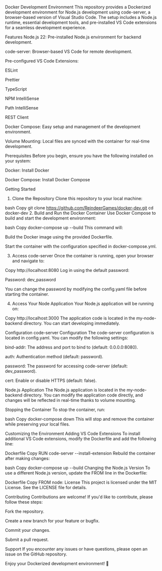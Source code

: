 Docker Development Environment
This repository provides a Dockerized development environment for Node.js development using code-server, a browser-based version of Visual Studio Code. The setup includes a Node.js runtime, essential development tools, and pre-installed VS Code extensions for a seamless development experience.

Features
Node.js 22: Pre-installed Node.js environment for backend development.

code-server: Browser-based VS Code for remote development.

Pre-configured VS Code Extensions:

ESLint

Prettier

TypeScript

NPM IntelliSense

Path IntelliSense

REST Client

Docker Compose: Easy setup and management of the development environment.

Volume Mounting: Local files are synced with the container for real-time development.

Prerequisites
Before you begin, ensure you have the following installed on your system:

Docker: Install Docker

Docker Compose: Install Docker Compose

Getting Started
1. Clone the Repository
Clone this repository to your local machine:

bash
Copy
git clone https://github.com/ReindeerGames/docker-dev.git
cd docker-dev
2. Build and Run the Docker Container
Use Docker Compose to build and start the development environment:

bash
Copy
docker-compose up --build
This command will:

Build the Docker image using the provided Dockerfile.

Start the container with the configuration specified in docker-compose.yml.

3. Access code-server
Once the container is running, open your browser and navigate to:

Copy
http://localhost:8080
Log in using the default password:

Password: dev_password

You can change the password by modifying the config.yaml file before starting the container.

4. Access Your Node Application
Your Node.js application will be running on:

Copy
http://localhost:3000
The application code is located in the my-node-backend directory. You can start developing immediately.

Configuration
code-server Configuration
The code-server configuration is located in config.yaml. You can modify the following settings:

bind-addr: The address and port to bind to (default: 0.0.0.0:8080).

auth: Authentication method (default: password).

password: The password for accessing code-server (default: dev_password).

cert: Enable or disable HTTPS (default: false).

Node.js Application
The Node.js application is located in the my-node-backend directory. You can modify the application code directly, and changes will be reflected in real-time thanks to volume mounting.

Stopping the Container
To stop the container, run:

bash
Copy
docker-compose down
This will stop and remove the container while preserving your local files.

Customizing the Environment
Adding VS Code Extensions
To install additional VS Code extensions, modify the Dockerfile and add the following line:

Dockerfile
Copy
RUN code-server --install-extension <extension-id>
Rebuild the container after making changes:

bash
Copy
docker-compose up --build
Changing the Node.js Version
To use a different Node.js version, update the FROM line in the Dockerfile:

Dockerfile
Copy
FROM node:<desired-version>
License
This project is licensed under the MIT License. See the LICENSE file for details.

Contributing
Contributions are welcome! If you'd like to contribute, please follow these steps:

Fork the repository.

Create a new branch for your feature or bugfix.

Commit your changes.

Submit a pull request.

Support
If you encounter any issues or have questions, please open an issue on the GitHub repository.

Enjoy your Dockerized development environment! 🚀
